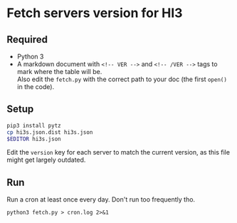 # Fetch servers version for HI3

## Required
- Python 3
- A markdown document with `<!-- VER -->` and `<!-- /VER -->` tags to mark where the table will be.  
  Also edit the `fetch.py` with the correct path to your doc (the first `open()` in the code).


## Setup
```bash
pip3 install pytz
cp hi3s.json.dist hi3s.json
$EDITOR hi3s.json
```

Edit the `version` key for each server to match the current version, 
as this file might get largely outdated.


## Run
Run a cron at least once every day. Don't run too frequently tho.

`python3 fetch.py > cron.log 2>&1` 

